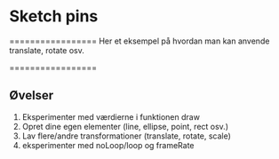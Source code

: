 # Sketch pins
=================
Her et eksempel på hvordan man kan anvende translate, rotate osv.

=================
## Øvelser

1. Eksperimenter med værdierne i funktionen draw
2. Opret dine egen elementer (line, ellipse, point, rect osv.)
3. Lav flere/andre transformationer (translate, rotate, scale)
4. eksperimenter med noLoop/loop og frameRate

